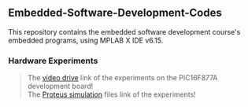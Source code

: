 ## Embedded-Software-Development-Codes
This repository contains the embedded software development course's embedded programs, using MPLAB X IDE v6.15.

### Hardware Experiments
> The [video drive](https://drive.google.com/drive/folders/1-lc91sLHFMfB0kNtVT9KnOJOy8X_9ceR?usp=sharing) link of the experiments on the PIC16F877A development board!<br>
> The [Proteus simulation](https://github.com/Poojaa-Rangaiah/My-embedded-coure-repo/tree/main/Task/Schematic_Simulation) files link of the experiments!<br>
